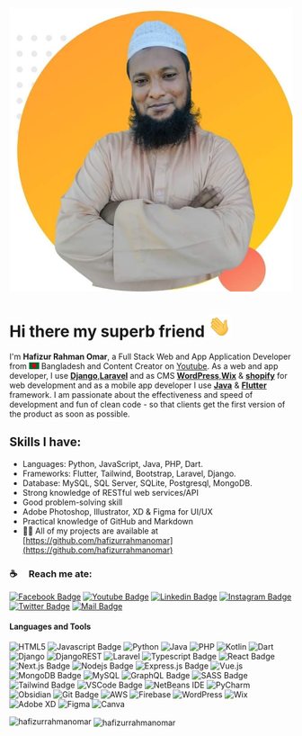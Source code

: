 
![Github Banner](assets/github-banner.jpg)
# Hi there my superb friend <img src="assets/hello.gif" width="40px" alt="hi">

I'm <strong>Hafizur Rahman Omar</strong>, a Full Stack Web and App Application Developer from <img src="assets/bangladesh.png" width="18"/> Bangladesh and Content Creator on [Youtube]([https://youtube.com/learnwithsumit](https://www.youtube.com/channel/UCB6QMsfomGQhnfcbxNRdl0A?sub_confirmation=1)). As a web and app developer, I use <strong>[Django](https://www.djangoproject.com/)</strong>,<strong>[Laravel](https://laravel.com/)</strong> and as CMS <strong>[WordPress](https://wordpress.org/)</strong>,<strong>[Wix](https://www.wix.com/)</strong> & <strong>[shopify](https://www.shopify.com/)</strong> for web development and as a mobile app developer I use <strong>[Java](https://www.java.com/en/)</strong> & <strong>[Flutter](https://flutter.dev/)</strong> framework. I am passionate about the effectiveness and speed of development and fun of clean code - so that clients get the first version of the product as soon as possible.

## Skills I have:


- Languages: Python, JavaScript, Java, PHP, Dart.
- Frameworks: Flutter, Tailwind, Bootstrap, Laravel, Django.
- Database: MySQL, SQL Server, SQLite, Postgresql, MongoDB.
- Strong knowledge of RESTful web services/API
- Good problem-solving skill 
- Adobe Photoshop, Illustrator, XD & Figma for UI/UX
- Practical knowledge of GitHub and Markdown
- 👨‍💻 All of my projects are available at [https://github.com/hafizurrahmanomar](https://github.com/hafizurrahmanomar)


### :coffee: &emsp;Reach me ate:


[![Facebook Badge](https://img.shields.io/badge/Facebook-1877F2?style=for-the-badge&logo=facebook&logoColor=white)](https://facebook.com/hafizurrahmanomar) [![Youtube Badge](https://img.shields.io/badge/YouTube-FF0000?style=for-the-badge&logo=youtube&logoColor=white)](https://www.youtube.com/channel/UCB6QMsfomGQhnfcbxNRdl0A?sub_confirmation=1) [![Linkedin Badge](https://img.shields.io/badge/LinkedIn-0077B5?style=for-the-badge&logo=linkedin&logoColor=white)](https://www.linkedin.com/in/hafizurrahmanomar/) [![Instagram Badge](https://img.shields.io/badge/Instagram-E4405F?style=for-the-badge&logo=instagram&logoColor=white)](https://instagram.com/hafizurrahmanomar) [![Twitter Badge](https://img.shields.io/badge/Twitter-1DA1F2?style=for-the-badge&logo=twitter&logoColor=white)](https://twitter.com/hafizurrahmano_) [![Mail Badge](https://img.shields.io/badge/Gmail-D14836?style=for-the-badge&logo=gmail&logoColor=white)](mailto:hafizurrahmanomar@gmail.com)

#### Languages and Tools

![HTML5](https://img.shields.io/badge/html5-%23E34F26.svg?style=for-the-badge&logo=html5&logoColor=white)
![Javascript Badge](https://img.shields.io/badge/-Javascript-F0DB4F?style=for-the-badge&labelColor=black&logo=javascript&logoColor=F0DB4F)
![Python](https://img.shields.io/badge/python-3670A0?style=for-the-badge&logo=python&logoColor=ffdd54)
![Java](https://img.shields.io/badge/java-%23ED8B00.svg?style=for-the-badge&logo=openjdk&logoColor=white)
![PHP](https://img.shields.io/badge/php-%23777BB4.svg?style=for-the-badge&logo=php&logoColor=white)
![Kotlin](https://img.shields.io/badge/kotlin-%237F52FF.svg?style=for-the-badge&logo=kotlin&logoColor=white)
![Dart](https://img.shields.io/badge/dart-%230175C2.svg?style=for-the-badge&logo=dart&logoColor=white)
![Django](https://img.shields.io/badge/django-%23092E20.svg?style=for-the-badge&logo=django&logoColor=white)
![DjangoREST](https://img.shields.io/badge/DJANGO-REST-ff1709?style=for-the-badge&logo=django&logoColor=white&color=ff1709&labelColor=gray)
![Laravel](https://img.shields.io/badge/laravel-%23FF2D20.svg?style=for-the-badge&logo=laravel&logoColor=white)
![Typescript Badge](https://img.shields.io/badge/-Typescript-007acc?style=for-the-badge&labelColor=black&logo=typescript&logoColor=007acc)
![React Badge](https://img.shields.io/badge/-React-61DBFB?style=for-the-badge&labelColor=black&logo=react&logoColor=61DBFB)
![Next.js Badge](https://img.shields.io/badge/next.js-000000?style=for-the-badge&logo=nextdotjs&logoColor=white)
![Nodejs Badge](https://img.shields.io/badge/-Nodejs-3C873A?style=for-the-badge&labelColor=black&logo=node.js&logoColor=3C873A)
![Express.js Badge](https://img.shields.io/badge/Express.js-000000?style=for-the-badge&logo=express&logoColor=white)
![Vue.js](https://img.shields.io/badge/vuejs-%2335495e.svg?style=for-the-badge&logo=vuedotjs&logoColor=%234FC08D)
![MongoDB Badge](https://img.shields.io/badge/MongoDB-4EA94B?style=for-the-badge&logo=mongodb&logoColor=white)
![MySQL](https://img.shields.io/badge/mysql-4479A1.svg?style=for-the-badge&logo=mysql&logoColor=white)
![GraphQL Badge](https://img.shields.io/badge/-GraphQl-e535ab?style=for-the-badge&labelColor=black&logo=node.js&logoColor=e535ab)
![SASS Badge](https://img.shields.io/badge/Sass-CC6699?style=for-the-badge&logo=sass&logoColor=white)
![Tailwind Badge](https://img.shields.io/badge/Tailwind%20CSS-092749?style=for-the-badge&logo=tailwindcss&logoColor=06B6D4&labelColor=000000)
![VSCode Badge](https://img.shields.io/badge/Visual_Studio-5C2D91?style=for-the-badge&logo=visual%20studio&logoColor=white)
![NetBeans IDE](https://img.shields.io/badge/NetBeansIDE-1B6AC6.svg?style=for-the-badge&logo=apache-netbeans-ide&logoColor=white)
![PyCharm](https://img.shields.io/badge/pycharm-143?style=for-the-badge&logo=pycharm&logoColor=black&color=black&labelColor=green)
![Obsidian](https://img.shields.io/badge/Obsidian-%23483699.svg?style=for-the-badge&logo=obsidian&logoColor=white)
![Git Badge](https://img.shields.io/badge/Git-F05032?style=for-the-badge&logo=git&logoColor=white)
![AWS](https://img.shields.io/badge/AWS-%23FF9900.svg?style=for-the-badge&logo=amazon-aws&logoColor=white)
![Firebase](https://img.shields.io/badge/firebase-%23039BE5.svg?style=for-the-badge&logo=firebase)
![WordPress](https://img.shields.io/badge/WordPress-%23117AC9.svg?style=for-the-badge&logo=WordPress&logoColor=white)
![Wix](https://img.shields.io/badge/wix-000?style=for-the-badge&logo=wix&logoColor=white)
![Adobe XD](https://img.shields.io/badge/Adobe%20XD-470137?style=for-the-badge&logo=Adobe%20XD&logoColor=#FF61F6)
![Figma](https://img.shields.io/badge/figma-%23F24E1E.svg?style=for-the-badge&logo=figma&logoColor=white)
![Canva](https://img.shields.io/badge/Canva-%2300C4CC.svg?style=for-the-badge&logo=Canva&logoColor=white)


<p><img align="left" src="https://github-readme-stats.vercel.app/api/top-langs?username=hafizurrahmanomar&show_icons=true&locale=en&layout=compact" alt="hafizurrahmanomar" /></p>

<p>&nbsp;<img align="center" src="https://github-readme-stats.vercel.app/api?username=hafizurrahmanomar&show_icons=true&locale=en" alt="hafizurrahmanomar" /></p>

